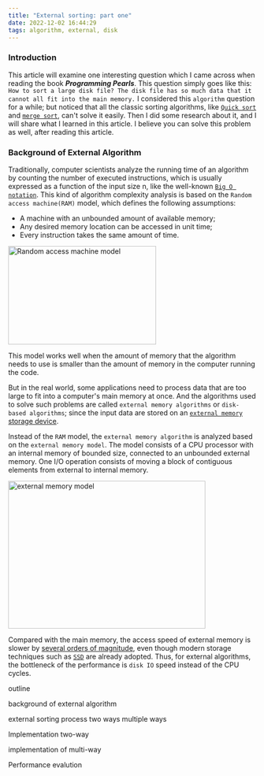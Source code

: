 ```yaml
---
title: "External sorting: part one"
date: 2022-12-02 16:44:29
tags: algorithm, external, disk
---
```


### Introduction

This article will examine one interesting question which I came across when reading the book ***Programming Pearls***. This question simply goes like this: `How to sort a large disk file? The disk file has so much data that it cannot all fit into the main memory.` I considered this `algorithm` question for a while; but noticed that all the classic sorting algorithms, like [`Quick sort`](https://en.wikipedia.org/wiki/Quicksort) and [`merge sort`](https://en.wikipedia.org/wiki/Merge_sort), can't solve it easily. Then I did some research about it, and I will share what I learned in this article. I believe you can solve this problem as well, after reading this article.

### Background of External Algorithm

Traditionally, computer scientists analyze the running time of an algorithm by counting the number of executed instructions, which is usually expressed as a function of the input size n, like the well-known [`Big O notation`](https://en.wikipedia.org/wiki/Big_O_notation). This kind of algorithm complexity analysis is based on the `Random access machine(RAM)` model, which defines the following assumptions:
- A machine with an unbounded amount of available memory;
- Any desired memory location can be accessed in unit time;
- Every instruction takes the same amount of time. 

<img src="/images/RAM-Model.png" title="Random access machine model" width="300px" height="200px">

This model works well when the amount of memory that the algorithm needs to use is smaller than the amount of memory in the computer running the code. 

But in the real world, some applications need to process data that are too large to fit into a computer's main memory at once. And the algorithms used to solve such problems are called `external memory algorithms` or `disk-based algorithms`; since the input data are stored on an [`external memory` storage device](https://en.wikipedia.org/wiki/External_storage).

Instead of the `RAM` model, the `external memory algorithm` is analyzed based on the `external memory model`. The model consists of a CPU processor with an internal memory of bounded size, connected to an unbounded external memory. One I/O operation consists of moving a block of contiguous elements from external to internal memory. 

<img src="/images/external-model.png" title="external memory model" width="400px" height="300px">

Compared with the main memory, the access speed of external memory is slower by [several orders of magnitude](https://en.wikipedia.org/wiki/Memory_hierarchy), even though modern storage techniques such as [`SSD`](https://en.wikipedia.org/wiki/Solid-state_drive) are already adopted. Thus, for external algorithms, the bottleneck of the performance is `disk IO` speed instead of the CPU cycles. 




outline

background of external algorithm

external sorting process 
    two ways
    multiple ways

Implementation two-way

implementation of multi-way

Performance evalution
